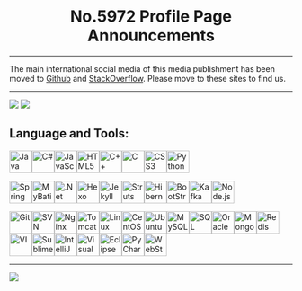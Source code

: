 # <center>No.5972 Profile Page Announcements</center>

<hr>

The main international social media of this media publishment has been moved to [Github](#) and [StackOverflow](https://stackoverflow.com/users/14547429/no-5972). Please move to these sites to find us.

---

![](https://github-readme-stats.vercel.app/api?username=No5972&show_icons=true&text_color=718096&bg_color=ffffff)
![](https://github-readme-stats.vercel.app/api/top-langs/?username=No5972&layout=compact&hide=HTML,css)

<!--
## Social Medias:
[<img align="center" src="https://cdn.jsdelivr.net/npm/simple-icons@3.0.1/icons/github.svg" height="40" width="40" />](https://github.com/No5972) [<img align="center" src="https://cdn.jsdelivr.net/npm/simple-icons@3.0.1/icons/stackoverflow.svg" height="40" width="40" />](https://stackoverflow.com/users/14547429/no-5972)

-->

## Language and Tools: 
<img align="center" src="https://devicon.dev/devicon.git/icons/java/java-original-wordmark.svg" height="40" width="40" title="Java" /><img align="center" src="https://devicon.dev/devicon.git/icons/csharp/csharp-original.svg" height="40" width="40" title="C#" /><img align="center" src="https://devicon.dev/devicon.git/icons/javascript/javascript-original.svg" height="40" width="40" title="JavaScript" /><img align="center" src="https://devicon.dev/devicon.git/icons/html5/html5-original.svg" height="40" width="40" title="HTML5" /><img align="center" src="https://devicon.dev/devicon.git/icons/cplusplus/cplusplus-original.svg" height="40" width="40" title="C++" /><img align="center" src="https://devicon.dev/devicon.git/icons/c/c-original.svg" height="40" width="40" title="C" /><img align="center" src="https://devicon.dev/devicon.git/icons/css3/css3-original.svg" height="40" width="40" title="CSS3" /><img align="center" src="https://devicon.dev/devicon.git/icons/python/python-original.svg" height="40" width="40" title="Python" />

<img align="center" src="https://www.vectorlogo.zone/logos/springio/springio-icon.svg" height="40" width="40" title="SpringMVC, SpringBoot" /><img align="center" src="https://raw.githubusercontent.com/mybatis/logo/978369e60c3e4f2e4319d57388beb71e7d0955e0/logo-bird-ninja.svg" height="40" width="40" title="MyBatis" /><img align="center" src="https://www.vectorlogo.zone/logos/dotnet/dotnet-icon.svg" height="40" width="40" title=".Net" /><img align="center" src="https://www.vectorlogo.zone/logos/hexoio/hexoio-icon.svg" height="40" width="40" title="Hexo" /><img align="center" src="https://www.vectorlogo.zone/logos/jekyllrb/jekyllrb-icon.svg" title="Jekyll" height="40" width="40" /><img align="center" src="https://www.vectorlogo.zone/logos/apache_struts/apache_struts-icon.svg" height="40" width="40" title="Struts" /><img align="center" src="https://www.vectorlogo.zone/logos/hibernate/hibernate-icon.svg" height="40" width="40" title="Hibernate" /><img align="center" src="https://www.vectorlogo.zone/logos/getbootstrap/getbootstrap-icon.svg" height="40" width="40" title="BootStrap" /><img align="center" src="https://www.vectorlogo.zone/logos/apache_kafka/apache_kafka-icon.svg" height="40" width="40" title="Kafka" /><img align="center" src="https://devicon.dev/devicon.git/icons/nodejs/nodejs-original.svg" height="40" width="40" title="Node.js" />

<img align="center" src="https://www.vectorlogo.zone/logos/git-scm/git-scm-icon.svg" height="40" width="40" title="Git" /><img align="center" src="https://www.vectorlogo.zone/logos/apache_subversion/apache_subversion-icon.svg" height="40" width="40" title="SVN" /><img align="center" src="https://devicon.dev/devicon.git/icons/nginx/nginx-original.svg" height="40" width="40" title="Nginx" /><img align="center" src="https://devicon.dev/devicon.git/icons/tomcat/tomcat-original.svg" height="40" width="40" title="Tomcat" /><img align="center" src="https://www.vectorlogo.zone/logos/linux/linux-icon.svg" height="40" width="40" title="Linux" /><img align="center" src="https://www.vectorlogo.zone/logos/centos/centos-icon.svg" height="40" width="40" title="CentOS" /><img align="center" src="https://www.vectorlogo.zone/logos/ubuntu/ubuntu-icon.svg" height="40" width="40" title="Ubuntu" /><img align="center" src="https://devicon.dev/devicon.git/icons/mysql/mysql-original.svg" height="40" width="40" title="MySQL" /><img align="center" src="https://cdn.jsdelivr.net/npm/simple-icons@3.0.1/icons/microsoftsqlserver.svg" height="40" width="40" title="SQL Server" /><img align="center" src="https://devicon.dev/devicon.git/icons/oracle/oracle-original.svg" height="40" width="40" title="Oracle Database" /><img align="center" src="https://devicon.dev/devicon.git/icons/mongodb/mongodb-original.svg" height="40" width="40" title="MongoDB" /><img align="center" src="https://devicon.dev/devicon.git/icons/redis/redis-original.svg" height="40" width="40" title="Redis" /><img align="center" src="https://devicon.dev/devicon.git/icons/vim/vim-original.svg" height="40" width="40" title="VI" /><img align="center" src="https://cdn.jsdelivr.net/npm/simple-icons@3.0.1/icons/sublimetext.svg" height="40" width="40" title="Sublime Text" /><img align="center" src="https://devicon.dev/devicon.git/icons/intellij/intellij-original.svg" height="40" width="40" title="IntelliJ IDEA" /><img align="center" src="https://devicon.dev/devicon.git/icons/visualstudio/visualstudio-plain.svg" height="40" width="40" title="Visual Studio" /><img align="center" src="https://cdn.jsdelivr.net/npm/simple-icons@3.0.1/icons/eclipseide.svg" height="40" width="40" title="Eclipse" /><img align="center" src="https://devicon.dev/devicon.git/icons/pycharm/pycharm-original.svg" height="40" width="40" title="PyCharm" /><img align="center" src="https://devicon.dev/devicon.git/icons/webstorm/webstorm-original.svg" height="40" width="40" title="WebStorm" />

---
![](https://cdn.jsdelivr.net/gh/No5972/No5972@master/chrome-extension___bakdelbpnhcndajliodnimnlbllobgjg_player.html1.png)


<!--
**No5972/No5972** is a ✨ _special_ ✨ repository because its `README.md` (this file) appears on your GitHub profile.

Here are some ideas to get you started:

- 🔭 I’m currently working on ...
- 🌱 I’m currently learning ...
- 👯 I’m looking to collaborate on ...
- 🤔 I’m looking for help with ...
- 💬 Ask me about ...
- 📫 How to reach me: ...
- 😄 Pronouns: ...
- ⚡ Fun fact: ...
-->
